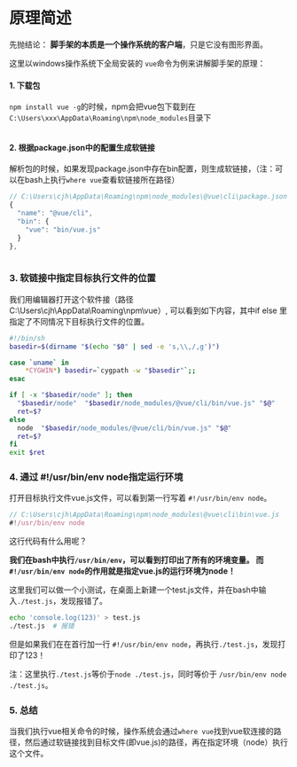 # 原理简述

先抛结论： **脚手架的本质是一个操作系统的客户端**，只是它没有图形界面。 

这里以windows操作系统下全局安装的 `vue`命令为例来讲解脚手架的原理： 

#### 1. 下载包

`npm install vue -g`的时候，npm会把vue包下载到在`C:\Users\xxx\AppData\Roaming\npm\node_modules`目录下

<img :src="$withBase('/imgs/cli/principle-path.png')">


#### 2. 根据package.json中的配置生成软链接

解析包的时候，如果发现package.json中存在bin配置，则生成软链接，（注：可以在bash上执行`where vue`查看软链接所在路径）

``` js
// C:\Users\cjh\AppData\Roaming\npm\node_modules\@vue\cli\package.json
{
  "name": "@vue/cli",
  "bin": {
    "vue": "bin/vue.js"
  }
},
```
<img :src="$withBase('/imgs/cli/soft-connection.png')" style="transform:scale(0.9);">

### 3. 软链接中指定目标执行文件的位置

我们用编辑器打开这个软件接（路径 C:\Users\cjh\AppData\Roaming\npm\vue）, 可以看到如下内容，其中if else 里指定了不同情况下目标执行文件的位置。 
``` sh
#!/bin/sh
basedir=$(dirname "$(echo "$0" | sed -e 's,\\,/,g')")

case `uname` in
    *CYGWIN*) basedir=`cygpath -w "$basedir"`;;
esac

if [ -x "$basedir/node" ]; then
  "$basedir/node"  "$basedir/node_modules/@vue/cli/bin/vue.js" "$@"
  ret=$?
else 
  node  "$basedir/node_modules/@vue/cli/bin/vue.js" "$@"
  ret=$?
fi
exit $ret

```

### 4. 通过 #!/usr/bin/env node指定运行环境


打开目标执行文件vue.js文件，可以看到第一行写着 `#!/usr/bin/env node`。

``` js
// C:\Users\cjh\AppData\Roaming\npm\node_modules\@vue\cli\bin\vue.js
#!/usr/bin/env node
```

这行代码有什么用呢？

**我们在bash中执行`/usr/bin/env`，可以看到打印出了所有的环境变量。 而`#!/usr/bin/env node`的作用就是指定vue.js的运行环境为node！**


这里我们可以做一个小测试，在桌面上新建一个test.js文件，并在bash中输入`./test.js`，发现报错了。
``` bash
echo 'console.log(123)' > test.js
./test.js  # 报错
```
但是如果我们在在首行加一行 `#!/usr/bin/env node`，再执行`./test.js`，发现打印了123！

注：这里执行`./test.js`等价于`node ./test.js`，同时等价于 `/usr/bin/env node ./test.js`。

### 5. 总结
当我们执行vue相关命令的时候，操作系统会通过`where vue`找到vue软连接的路径，然后通过软链接找到目标文件(即vue.js)的路径，再在指定环境（node）执行这个文件。
